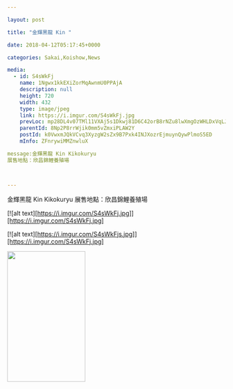 ```yaml
---

layout: post

title: "金輝黑龍 Kin "

date: 2018-04-12T05:17:45+0000

categories: Sakai,Koishow,News

media:
  - id: S4sWkFj
    name: 1Ngwx1kkEXiZorMqAwnmU0PPAjA
    description: null
    height: 720
    width: 432
    type: image/jpeg
    link: https://i.imgur.com/S4sWkFj.jpg
    prevLoc: mp28DL4v07TMl11VXAj5s1Dkwj81D6C42orB8rNZu8lwXmgOzWHLDxVqLJLEcOm27Dw54Mhx5wlOM1z9c60nrmgKLZcD8RnZNDErs765wL7YYVtNrqM2Ny74iB7XxzL9WRfD87nr2moQhqB5ZN5LBGcLGJyl33nOH9NDm9Yj7lCOkk34QlLptZw0q33DkmiRYPkmmZJ8CqpOwJzxNJcN9N9DLo08CJLr7pRy6gUXGRkzD56BU7Kr2Rm1MZIqrq1XzRnxSy1
    parentId: 8Np2P8rrWjik0mm5vZmxiPLAW2Y
    postId: k0VwxmJQkVCvq3XyzgW2sZx9B7Pxk4INJXozrEjmuynQywPlmoS5ED
    mInfo: ZFnrywiMMZnwluX

message:金輝黑龍 Kin Kikokuryu
展售地點：欣昌錦鯉養殖場


---
```



金輝黑龍 Kin Kikokuryu
展售地點：欣昌錦鯉養殖場



[![alt text][https://i.imgur.com/S4sWkFj.jpg]][https://i.imgur.com/S4sWkFj.jpg]

[![alt text][https://i.imgur.com/S4sWkFjs.jpg]][https://i.imgur.com/S4sWkFj.jpg]

<a href="https://i.imgur.com/S4sWkFj.jpg"><img src="https://i.imgur.com/S4sWkFj.jpg" height=300 width=180 /></a>
